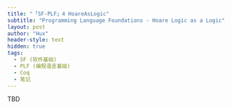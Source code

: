 ```yaml
---
title: "「SF-PLF」4 HoareAsLogic"
subtitle: "Programming Language Foundations - Hoare Logic as a Logic"
layout: post
author: "Hux"
header-style: text
hidden: true
tags:
  - SF (软件基础)
  - PLF (编程语言基础)
  - Coq
  - 笔记
---
```


TBD

